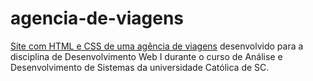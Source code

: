 # agencia-de-viagens
[Site com HTML e CSS de uma agência de viagens](https://cristinevsousa.github.io/agencia-de-viagens) desenvolvido para a disciplina de Desenvolvimento Web I durante o curso de Análise e Desenvolvimento de Sistemas da universidade Católica de SC.
